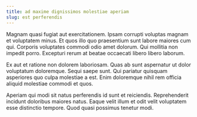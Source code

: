 ```yaml
---
title: ad maxime dignissimos molestiae aperiam
slug: est perferendis
---
```


Magnam quasi fugiat aut exercitationem. Ipsam corrupti voluptas magnam et voluptatem minus. Et quos illo quo praesentium sunt labore maiores cum qui. Corporis voluptates commodi odio amet dolorum. Qui mollitia non impedit porro. Excepturi rerum at beatae occaecati libero libero laborum.

Ex aut et ratione non dolorem laboriosam. Quas ab sunt aspernatur ut dolor voluptatum doloremque. Sequi saepe sunt. Qui pariatur quisquam asperiores quo culpa molestiae a est. Enim doloremque nihil rem officia aliquid molestiae commodi et quos.

Aperiam qui modi sit natus perferendis id sunt et reiciendis. Reprehenderit incidunt doloribus maiores natus. Eaque velit illum et odit velit voluptatem esse distinctio tempore. Quod quasi possimus tenetur modi.
